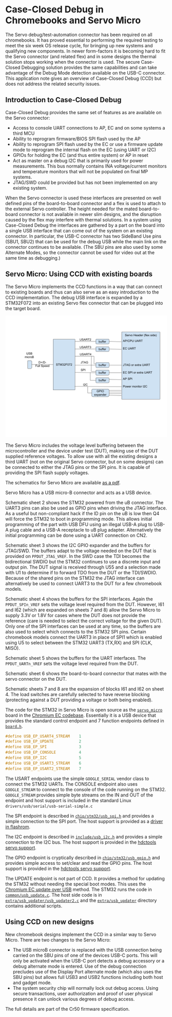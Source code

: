 <!--
 Copyright 2018 The Chromium OS Authors. All rights reserved.
 Use of this source code is governed by a BSD-style license that can be
 found in the LICENSE file.
-->

# Case-Closed Debug in Chromebooks and Servo Micro

The Servo debug/test-automation connector has been required on all chromebooks.
It has proved essential to performing the required testing to meet the six week
OS release cycle, for bringing up new systems and qualifying new components. In
newer form-factors it is becoming hard to fit the Servo connector (and related
flex) and in some designs the thermal solution stops working when the connector
is used. The secure Case-Closed Debugging solution provides the same
capabilities and can take advantage of the Debug Mode detection available on the
USB-C connector. This application note gives an overview of Case-Closed Debug
(CCD) but does not address the related security issues.

## Introduction to Case-Closed Debug

Case-Closed Debug provides the same set of features as are available on the
Servo connector:

*   Access to console UART connections to AP, EC and on some systems a third MCU
*   Ability to reprogram firmware/BIOS SPI flash used by the AP
*   Ability to reprogram SPI flash used by the EC or use a firmware update mode
    to reprogram the internal flash on the EC (using UART or I2C)
*   GPIOs for holding the EC (and thus entire system) or AP in reset
*   Act as master on a debug I2C that is primarily used for power measurements.
    This bus normally contains INA voltage/current monitors and temperature
    monitors that will not be populated on final MP systems.
*   JTAG/SWD could be provided but has not been implemented on any existing
    system.

When the Servo connector is used these interfaces are presented on well defined
pins of the board-to-board connector and a flex is used to attach to the
external Servo controller. The height needed for the mated board-to-board
connector is not available in newer slim designs, and the disruption caused by
the flex may interfere with thermal solutions. In a system using Case-Closed
Debug the interfaces are gathered by a part on the board into a single USB
interface that can come out of the system on an existing connector. In
particular, the USB-C connector has two SideBand Use pins (SBU1, SBU2) that can
be used for the debug USB while the main link on the connector continues to be
available. (The SBU pins are also used by some Alternate Modes, so the connector
cannot be used for video out at the same time as debugging.)

## Servo Micro: Using CCD with existing boards

The Servo Micro implements the CCD functions in a way that can connect to
existing boards and thus can also serve as an easy introduction to the CCD
implementation. The debug USB interface is expanded by a STM32F072 into an
existing Servo flex connector that can be plugged into the target board.

![block diagram](servo_micro.png)

The Servo Micro includes the voltage level buffering between the microcontroller
and the device under test (DUT), making use of the DUT supplied reference
voltages. To allow use with all the existing designs a third UART (not on the
original Servo connector, but on some designs) can be connected to either the
JTAG pins or the SPI pins. It is capable of providing the SPI flash supply
voltages.

The schematics for Servo Micro are available
[as a pdf](servo_micro_sch_20180404.pdf).

Servo Micro has a USB micro-B connector and acts as a USB device.

Schematic sheet 2 shows the STM32 powered from the uB connector. The UART3 pins
can also be used as GPIO pins when driving the JTAG interface. As a useful but
non-compliant hack if the ID pin on the uB is low then Q4 will force the STM32
to boot in programming mode. This allows initial programming of the part with
USB DFU using an illegal USB-A plug to USB-A plug cable and a USB-A receptacle
to uB plug adapter. Alternatively the initial programming can be done using a
UART connection on CN2.

Schematic sheet 3 shows the I2C GPIO expander and the buffers for JTAG/SWD. The
buffers adapt to the voltage needed on the DUT that is provided on
`PPDUT_JTAG_VREF`. In the SWD case the TDI becomes the bidirectional SWDIO but
the STM32 continues to use a discrete input and output pin. The DUT signal is
received through U55 and a selection made with U1 to determine if to forward TDO
from the DUT or the TDI/SWDIO. Because of the shared pins on the STM32 the JTAG
interface can alternatively be used to connect UART3 to the DUT for a few
chromebook models.

Schematic sheet 4 shows the buffers for the SPI interfaces. Again the
`PPDUT_SPIn_VREF` sets the voltage level required from the DUT. However, I61 and
I62 (which are expanded on sheets 7 and 8) allow the Servo Micro to supply 3.3V
or 1.8V for cases where the DUT does not provide the reference (care is needed
to select the correct voltage for the given DUT). Only one of the SPI interfaces
can be used at any time, so the buffers are also used to select which connects
to the STM32 SPI pins. Certain chromebook models connect the UART3 in place of
SPI1 which is enabled using U5 to select between the STM32 UART3 (TX,RX) and SPI
(CLK, MISO).

Schematic sheet 5 shows the buffers for the UART interfaces. The
`PPDUT_UARTn_VREF` sets the voltage level required from the DUT.

Schematic sheet 6 shows the board-to-board connector that mates with the servo
connector on the DUT.

Schematic sheets 7 and 8 are the expansion of blocks I61 and I62 on sheet 4. The
load switches are carefully selected to have reverse blocking (protecting
against a DUT providing a voltage or both being enabled).

The code for the STM32 in Servo Micro is open source as the
[`servo_micro`](../../board/servo_micro) board in the
[Chromium EC codebase](https://chromium.googlesource.com/chromiumos/platform/ec/).
Essentially it is a USB device that provides the standard control endpoint and 7
function endpoints defined in [`board.h`](board.h).

<!-- does not work in emacs/markdown preview but should in gitlies -->

```c
#define USB_EP_USART4_STREAM    1
#define USB_EP_UPDATE           2
#define USB_EP_SPI              3
#define USB_EP_CONSOLE          4
#define USB_EP_I2C              5
#define USB_EP_USART3_STREAM    6
#define USB_EP_USART2_STREAM    7
```

The USART endpoints use the simple `GOOGLE_SERIAL` vendor class to connect the
STM32 UARTs. The CONSOLE endpoint also uses `GOOGLE_STREAM` to connect to the
console of the code running on the STM32. `GOOGLE_STREAM` provides simple byte
streams on the IN and OUT of the endpoint and host support is included in the
standard Linux `drivers/usb/serial/usb-serial-simple.c`

The SPI endpoint is described in
[`chip/stm32/usb_spi.h`](../../chip/stm32/usb_spi.h) and provides a simple
connection to the SPI port. The host support is provided as a
[driver in flashrom](https://chromium.googlesource.com/chromiumos/third_party/flashrom/+/HEAD/raiden_debug_spi.c).

The I2C endpoint is described in [`include/usb_i2c.h`](../../include/usb_i2c.h)
and provides a simple connection to the I2C bus. The host support is provided in
the
[hdctools servo support](https://chromium.googlesource.com/chromiumos/third_party/hdctools/+/HEAD/servo/stm32i2c.py).

The GPIO endpoint is cryptically described in
[`chip/stm32/usb_gpio.h`](../../chip/stm32/usb_gpio.h) and provides simple
access to set/clear and read the GPIO pins. The host support is provided in the
[hdctools servo support](https://chromium.googlesource.com/chromiumos/third_party/hdctools/+/HEAD/servo/stm32gpio.py).

The UPDATE endpoint is not part of CCD. It provides a method for updating the
STM32 without needing the special boot modes. This uses the
[Chromium EC update over USB](../../docs/usb_updater.md) method. The STM32 runs
the code in [`common/usb_update.c`](../../common/usb_update.c). The host side
code is in
[`extra/usb_updater/usb_updater2.c`](../../extra/usb_updater/usb_updater2.c) and
the [`extra/usb_updater`](../../extra/usb_updater/) directory contains
additional scripts.

## Using CCD on new designs

New chromebook designs implement the CCD in a similar way to Servo Micro. There
are two changes to the Servo Micro:

*   The USB microB connector is replaced with the USB connection being carried
    on the SBU pins of one of the devices USB-C ports. This will only be
    activated when the USB-C port detects a debug accessory or a debug alternate
    mode is entered. Use of the debug connection precludes use of the Display
    Port alternate mode (which also uses the SBU pins) but allows full USB3 and
    USB2 functions including both host and gadget mode.
*   The system security chip will normally lock out debug access. Using secure
    transactions, user authorization and proof of user physical presence it can
    unlock various degrees of debug access.

The full details are part of the Cr50 firmware specification.
